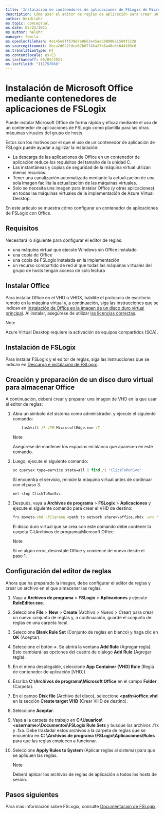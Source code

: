 ```yaml
---
title: 'Instalación de contenedores de aplicaciones de FSLogix de Microsoft Office en Azure Virtual Desktop: Azure'
description: Cómo usar el editor de reglas de aplicación para crear un contenedor de aplicaciones de FSLogix con Office en Azure Virtual Desktop.
author: Heidilohr
ms.topic: conceptual
ms.date: 02/23/2021
ms.author: helohr
manager: femila
ms.openlocfilehash: 4e145e8ff578d7e8663e45aa550906a1594f5228
ms.sourcegitcommit: 8bca2d622fdce67b07746a2fb5a40c0c644100c6
ms.translationtype: HT
ms.contentlocale: es-ES
ms.lasthandoff: 06/09/2021
ms.locfileid: "111757668"
---
```

# <a name="install-microsoft-office-using-fslogix-application-containers"></a>Instalación de Microsoft Office mediante contenedores de aplicaciones de FSLogix

Puede instalar Microsoft Office de forma rápida y eficaz mediante el uso de un contenedor de aplicaciones de FSLogix como plantilla para las otras máquinas virtuales del grupo de hosts.

Estos son los motivos por el que el uso de un contenedor de aplicación de FSLogix puede ayudar a agilizar la instalación:

- La descarga de las aplicaciones de Office en un contenedor de aplicación reduce los requisitos del tamaño de la unidad C.
- Las instantáneas y copias de seguridad de la máquina virtual utilizan menos recursos.
- Tener una canalización automatizada mediante la actualización de una sola imagen facilita la actualización de las máquinas virtuales.
- Solo se necesita una imagen para instalar Office (y otras aplicaciones) en todas las máquinas virtuales de la implementación de Azure Virtual Desktop.

En este artículo se muestra cómo configurar un contenedor de aplicaciones de FSLogix con Office.

## <a name="requirements"></a>Requisitos

Necesitará lo siguiente para configurar el editor de reglas:

- una máquina virtual que ejecute Windows sin Office instalado
- una copia de Office
- una copia de FSLogix instalada en la implementación
- un recurso compartido de red al que todas las máquinas virtuales del grupo de hosts tengan acceso de solo lectura

## <a name="install-office"></a>Instalar Office

Para instalar Office en el VHD o VHDX, habilite el protocolo de escritorio remoto en la máquina virtual y, a continuación, siga las instrucciones que se indican en [Instalación de Office en la imagen de un disco duro virtual principal](install-office-on-wvd-master-image.md). Al instalar, asegúrese de utilizar [las licencias correctas](overview.md#requirements).

>[!NOTE]
>Azure Virtual Desktop requiere la activación de equipos compartidos (SCA).

## <a name="install-fslogix"></a>Instalación de FSLogix

Para instalar FSLogix y el editor de reglas, siga las instrucciones que se indican en [Descarga e instalación de FSLogix](/fslogix/install-ht).

## <a name="create-and-prepare-a-vhd-to-store-office"></a>Creación y preparación de un disco duro virtual para almacenar Office

A continuación, deberá crear y preparar una imagen de VHD en la que usar el editor de reglas:

1. Abra un símbolo del sistema como administrador. y ejecute el siguiente comando:

    ```cmd
        taskkill /F /IM MicrosoftEdge.exe /T
    ```

    >[!NOTE]
    > Asegúrese de mantener los espacios en blanco que aparecen en este comando.

2. Luego, ejecute el siguiente comando:

    ```cmd
    sc queryex type=service state=all | find /i "ClickToRunSvc"
    ```
    
   Si encuentra el servicio, reinicie la máquina virtual antes de continuar con el paso 3.

    ```cmd
    net stop ClickToRunSvc
    ```

3. Después, vaya a **Archivos de programa** > **FSLogix** > **Aplicaciones** y ejecute el siguiente comando para crear el VHD de destino:

    ```cmd
    frx moveto-vhd -filename <path to network share>\office.vhdx -src "C:\Program Files\Microsoft Office" -size-mbs 5000 
    ```

    El disco duro virtual que se crea con este comando debe contener la carpeta C:\\Archivos de programa\\Microsoft Office.

    >[!NOTE]
    >Si ve algún error, desinstale Office y comience de nuevo desde el paso 1.

## <a name="configure-the-rule-editor"></a>Configuración del editor de reglas

Ahora que ha preparado la imagen, debe configurar el editor de reglas y crear un archivo en el que almacenar las reglas.

1. Vaya a **Archivos de programa** > **FSLogix** > **Aplicaciones** y ejecute **RuleEditor.exe**.

2. Seleccione **File** > **New** > **Create** (Archivo > Nuevo > Crear) para crear un nuevo conjunto de reglas y, a continuación, guarde el conjunto de reglas en una carpeta local.

3. Seleccione **Blank Rule Set** (Conjunto de reglas en blanco) y haga clic en **OK** (Aceptar).

4. Seleccione el botón **+**. Se abrirá la ventana **Add Rule** (Agregar regla). Esto cambiará las opciones del cuadro de diálogo **Add Rule** (Agregar regla).

5. En el menú desplegable, seleccione **App Container (VHD) Rule** (Regla de contenedor de aplicación [VHD]).

6. Escriba **C:\\Archivos de programa\\Microsoft Office** en el campo **Folder** (Carpeta).

7. En el campo **Disk file** (Archivo del disco), seleccione **\<path\>\\office.vhd** en la sección **Create target VHD** (Crear VHD de destino).

8. Seleccione **Aceptar**.

9. Vaya a la carpeta de trabajo en **C:\\Usuarios\\\<username\>\\Documentos\\FSLogix Rule Sets** y busque los archivos .frx y .fxa. Debe trasladar estos archivos a la carpeta de reglas que se encuentra en **C: \\Archivos de programa \\FSLogix\\Aplicaciones\\Rules** para que las reglas empiecen a funcionar.

10. Seleccione **Apply Rules to System** (Aplicar reglas al sistema) para que se apliquen las reglas.

     >[!NOTE]
     > Deberá aplicar los archivos de reglas de aplicación a todos los hosts de sesión.

## <a name="next-steps"></a>Pasos siguientes

Para más información sobre FSLogix, consulte [Documentación de FSLogix](/fslogix/).